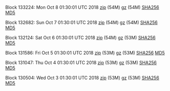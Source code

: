 Block 133224: Mon Oct  8 01:30:01 UTC 2018 [zip](https://files.01coin.io/mainnet/2018-10-08/bootstrap.dat.zip) (54M) [gz](https://files.01coin.io/mainnet/2018-10-08/bootstrap.dat.tar.gz) (54M) [SHA256](https://files.01coin.io/mainnet/2018-10-08/sha256.txt) [MD5](https://files.01coin.io/mainnet/2018-10-08/md5.txt)

Block 132682: Sun Oct  7 01:30:01 UTC 2018 [zip](https://files.01coin.io/mainnet/2018-10-07/bootstrap.dat.zip) (54M) [gz](https://files.01coin.io/mainnet/2018-10-07/bootstrap.dat.tar.gz) (54M) [SHA256](https://files.01coin.io/mainnet/2018-10-07/sha256.txt) [MD5](https://files.01coin.io/mainnet/2018-10-07/md5.txt)

Block 132124: Sat Oct  6 01:30:01 UTC 2018 [zip](https://files.01coin.io/mainnet/2018-10-06/bootstrap.dat.zip) (54M) [gz](https://files.01coin.io/mainnet/2018-10-06/bootstrap.dat.tar.gz) (53M) [SHA256](https://files.01coin.io/mainnet/2018-10-06/sha256.txt) [MD5](https://files.01coin.io/mainnet/2018-10-06/md5.txt)

Block 131586: Fri Oct  5 01:30:01 UTC 2018 [zip](https://files.01coin.io/mainnet/2018-10-05/bootstrap.dat.zip) (53M) [gz](https://files.01coin.io/mainnet/2018-10-05/bootstrap.dat.tar.gz) (53M) [SHA256](https://files.01coin.io/mainnet/2018-10-05/sha256.txt) [MD5](https://files.01coin.io/mainnet/2018-10-05/md5.txt)

Block 131047: Thu Oct  4 01:30:01 UTC 2018 [zip](https://files.01coin.io/mainnet/2018-10-04/bootstrap.dat.zip) (53M) [gz](https://files.01coin.io/mainnet/2018-10-04/bootstrap.dat.tar.gz) (53M) [SHA256](https://files.01coin.io/mainnet/2018-10-04/sha256.txt) [MD5](https://files.01coin.io/mainnet/2018-10-04/md5.txt)

Block 130504: Wed Oct  3 01:30:01 UTC 2018 [zip](https://files.01coin.io/mainnet/2018-10-03/bootstrap.dat.zip) (53M) [gz](https://files.01coin.io/mainnet/2018-10-03/bootstrap.dat.tar.gz) (53M) [SHA256](https://files.01coin.io/mainnet/2018-10-03/sha256.txt) [MD5](https://files.01coin.io/mainnet/2018-10-03/md5.txt)
